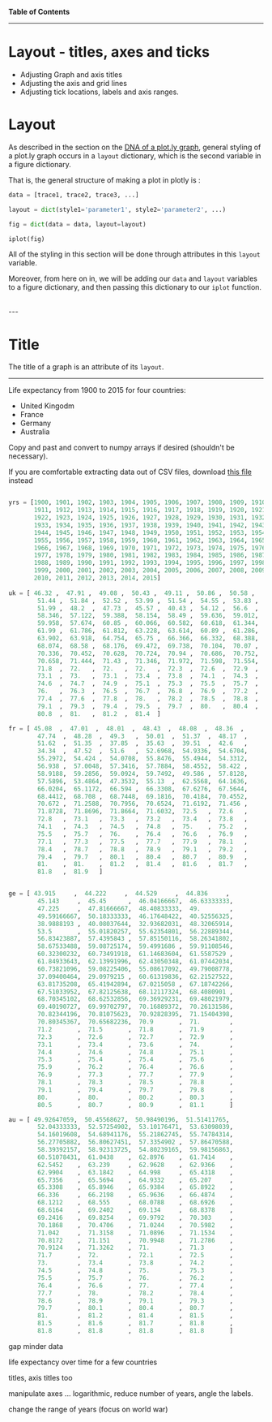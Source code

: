 **Table of Contents**
<!-- toc -->
---

# Layout - titles, axes and ticks

* Adjusting Graph and axis titles
* Adjusting the axis and grid lines
* Adjusting tick locations, labels and axis ranges.

<!--sec data-title="Summary" data-id="s1" data-show=true data-collapse=false ces-->

<!--endsec-->


# Layout

As described in the section on the [DNA of a plot.ly graph](./dna_of_a_plotly_graph.md), general styling of a plot.ly graph occurs in a ```layout``` dictionary, which is the second variable in a figure dictionary.

That is, the general structure of making a plot in plotly is :

```python
data = [trace1, trace2, trace3, ...]

layout = dict(style1='parameter1', style2='parameter2', ...)

fig = dict(data = data, layout=layout)

iplot(fig)
```

All of the styling in this section will be done through attributes in this ```layout``` variable.

Moreover, from here on in, we will be adding our ```data``` and ```layout``` variables to a figure dictionary, and then passing this dictionary to our ```iplot``` function.


<br>
---

# Title

The title of a graph is an attribute of its ```layout```.

---
<!--sec data-title="Demo Data - Life expecancy" data-id="d1" data-show=true data-collapse=false ces-->

Life expectancy from 1900 to 2015 for four countries:

* United Kingodm
* France
* Germany
* Australia

Copy and past and convert to numpy arrays if desired (shouldn't be necessary).

If you are comfortable extracting data out of CSV files, download [this file](https://raw.githubusercontent.com/maegul/ResGuides-Plotly/master/data/reduced_life_exp_dat.csv) instead
```python

yrs = [1900, 1901, 1902, 1903, 1904, 1905, 1906, 1907, 1908, 1909, 1910,
       1911, 1912, 1913, 1914, 1915, 1916, 1917, 1918, 1919, 1920, 1921,
       1922, 1923, 1924, 1925, 1926, 1927, 1928, 1929, 1930, 1931, 1932,
       1933, 1934, 1935, 1936, 1937, 1938, 1939, 1940, 1941, 1942, 1943,
       1944, 1945, 1946, 1947, 1948, 1949, 1950, 1951, 1952, 1953, 1954,
       1955, 1956, 1957, 1958, 1959, 1960, 1961, 1962, 1963, 1964, 1965,
       1966, 1967, 1968, 1969, 1970, 1971, 1972, 1973, 1974, 1975, 1976,
       1977, 1978, 1979, 1980, 1981, 1982, 1983, 1984, 1985, 1986, 1987,
       1988, 1989, 1990, 1991, 1992, 1993, 1994, 1995, 1996, 1997, 1998,
       1999, 2000, 2001, 2002, 2003, 2004, 2005, 2006, 2007, 2008, 2009,
       2010, 2011, 2012, 2013, 2014, 2015]
       
uk = [ 46.32 ,  47.91 ,  49.08 ,  50.43 ,  49.11 ,  50.86 ,  50.58 ,
        51.44 ,  51.84 ,  52.52 ,  53.99 ,  51.54 ,  54.55 ,  53.83 ,
        51.99 ,  48.2  ,  47.73 ,  45.57 ,  40.43 ,  54.12 ,  56.6  ,
        58.346,  57.122,  59.388,  58.154,  58.49 ,  59.636,  59.012,
        59.958,  57.674,  60.85 ,  60.066,  60.582,  60.618,  61.344,
        61.99 ,  61.786,  61.812,  63.228,  63.614,  60.89 ,  61.286,
        63.902,  63.918,  64.754,  65.75 ,  66.366,  66.332,  68.388,
        68.074,  68.58 ,  68.176,  69.472,  69.738,  70.104,  70.07 ,
        70.336,  70.452,  70.628,  70.724,  70.94 ,  70.686,  70.752,
        70.658,  71.444,  71.43 ,  71.346,  71.972,  71.598,  71.554,
        71.8  ,  72.   ,  72.   ,  72.   ,  72.3  ,  72.6  ,  72.9  ,
        73.1  ,  73.   ,  73.1  ,  73.4  ,  73.8  ,  74.1  ,  74.3  ,
        74.6  ,  74.7  ,  74.9  ,  75.1  ,  75.3  ,  75.5  ,  75.7  ,
        76.   ,  76.3  ,  76.5  ,  76.7  ,  76.8  ,  76.9  ,  77.2  ,
        77.4  ,  77.6  ,  77.8  ,  78.   ,  78.2  ,  78.5  ,  78.8  ,
        79.1  ,  79.3  ,  79.4  ,  79.5  ,  79.7  ,  80.   ,  80.4  ,
        80.8  ,  81.   ,  81.2  ,  81.4  ]

fr = [ 45.08  ,  47.01  ,  48.01  ,  48.43  ,  48.08  ,  48.36  ,
        47.74  ,  48.28  ,  49.3   ,  50.01  ,  51.37  ,  48.17  ,
        51.62  ,  51.35  ,  37.85  ,  35.63  ,  39.51  ,  42.6   ,
        34.34  ,  47.52  ,  51.6   ,  52.6968,  54.9336,  54.6704,
        55.2972,  54.424 ,  54.0708,  55.8476,  55.4944,  54.3312,
        56.938 ,  57.0048,  57.3416,  57.7884,  58.4552,  58.422 ,
        58.9188,  59.2856,  59.0924,  59.7492,  49.586 ,  57.8128,
        57.5896,  53.4864,  47.3532,  55.13  ,  62.5568,  64.1636,
        66.0204,  65.1172,  66.594 ,  66.3308,  67.6276,  67.5644,
        68.4412,  68.708 ,  68.7448,  69.1816,  70.4184,  70.4552,
        70.672 ,  71.2588,  70.7956,  70.6524,  71.6192,  71.456 ,
        71.8728,  71.8696,  71.8664,  71.6032,  72.5   ,  72.6   ,
        72.8   ,  73.1   ,  73.3   ,  73.2   ,  73.4   ,  73.8   ,
        74.1   ,  74.3   ,  74.5   ,  74.8   ,  75.    ,  75.2   ,
        75.5   ,  75.7   ,  76.    ,  76.4   ,  76.6   ,  76.9   ,
        77.1   ,  77.3   ,  77.5   ,  77.7   ,  77.9   ,  78.1   ,
        78.4   ,  78.7   ,  78.8   ,  78.9   ,  79.1   ,  79.2   ,
        79.4   ,  79.7   ,  80.1   ,  80.4   ,  80.7   ,  80.9   ,
        81.    ,  81.    ,  81.2   ,  81.4   ,  81.6   ,  81.7   ,
        81.8   ,  81.9   ]


ge = [ 43.915     ,  44.222     ,  44.529     ,  44.836     ,
        45.143     ,  45.45      ,  46.04166667,  46.63333333,
        47.225     ,  47.81666667,  48.40833333,  49.        ,
        49.59166667,  50.18333333,  46.17648422,  40.52556325,
        38.9888193 ,  40.08037644,  32.93682031,  48.32065914,
        53.5       ,  55.01820257,  55.62354801,  56.22889344,
        56.83423887,  57.4395843 ,  57.85150116,  58.26341802,
        58.67533488,  59.08725174,  59.4991686 ,  59.91108546,
        60.32300232,  60.73491918,  61.14683604,  61.5587529 ,
        61.84933643,  62.13991996,  62.43050348,  61.07442034,
        60.73821096,  59.08225406,  55.08617092,  49.79008778,
        37.09400464,  29.0979215 ,  60.61319836,  62.21527522,
        63.81735208,  65.41942894,  67.0215058 ,  67.18742266,
        67.51033952,  67.82125638,  68.12117324,  68.4080901 ,
        68.70345102,  68.62532856,  69.36929231,  69.48021979,
        69.40190727,  69.99702797,  70.16889372,  70.26131586,
        70.82344196,  70.81075623,  70.92828395,  71.15404398,
        70.80345367,  70.65682236,  70.9       ,  71.        ,
        71.2       ,  71.5       ,  71.8       ,  71.9       ,
        72.3       ,  72.6       ,  72.7       ,  72.9       ,
        73.1       ,  73.4       ,  73.6       ,  74.        ,
        74.4       ,  74.6       ,  74.8       ,  75.1       ,
        75.3       ,  75.4       ,  75.4       ,  75.6       ,
        75.9       ,  76.2       ,  76.4       ,  76.6       ,
        76.9       ,  77.3       ,  77.7       ,  77.9       ,
        78.1       ,  78.3       ,  78.5       ,  78.8       ,
        79.1       ,  79.4       ,  79.7       ,  79.8       ,
        80.        ,  80.        ,  80.2       ,  80.3       ,
        80.5       ,  80.7       ,  80.9       ,  81.1       ]

au = [ 49.92647059,  50.45568627,  50.98490196,  51.51411765,
        52.04333333,  52.57254902,  53.10176471,  53.63098039,
        54.16019608,  54.68941176,  55.21862745,  55.74784314,
        56.27705882,  56.80627451,  57.3354902 ,  57.86470588,
        58.39392157,  58.92313725,  54.80239165,  59.98156863,
        60.51078431,  61.0438    ,  62.8976    ,  61.7414    ,
        62.5452    ,  63.239     ,  62.9628    ,  62.9366    ,
        62.9904    ,  63.1842    ,  64.998     ,  65.4318    ,
        65.7356    ,  65.5694    ,  64.9332    ,  65.207     ,
        65.3308    ,  65.8946    ,  65.9384    ,  65.8922    ,
        66.336     ,  66.2198    ,  65.9636    ,  66.4874    ,
        68.1212    ,  68.555     ,  68.0788    ,  68.6926    ,
        68.6164    ,  69.2402    ,  69.134     ,  68.8378    ,
        69.2416    ,  69.8254    ,  69.9792    ,  70.303     ,
        70.1868    ,  70.4706    ,  71.0244    ,  70.5982    ,
        71.042     ,  71.3158    ,  71.0896    ,  71.1534    ,
        70.8172    ,  71.151     ,  70.9948    ,  71.2786    ,
        70.9124    ,  71.3262    ,  71.        ,  71.3       ,
        71.7       ,  72.        ,  72.1       ,  72.5       ,
        73.        ,  73.4       ,  73.8       ,  74.2       ,
        74.5       ,  74.8       ,  75.        ,  75.3       ,
        75.5       ,  75.7       ,  76.        ,  76.2       ,
        76.4       ,  76.6       ,  77.        ,  77.4       ,
        77.7       ,  78.        ,  78.2       ,  78.4       ,
        78.6       ,  78.9       ,  79.1       ,  79.3       ,
        79.7       ,  80.1       ,  80.4       ,  80.7       ,
        81.        ,  81.2       ,  81.4       ,  81.5       ,
        81.5       ,  81.6       ,  81.7       ,  81.8       ,
        81.8       ,  81.8       ,  81.8       ,  81.8       ]


```


<!--endsec-->


gap minder data

life expectancy over time for a few countries

titles, axis titles too

manipulate axes ... logarithmic, reduce number of years, angle the labels.

change the range of years (focus on world war)
